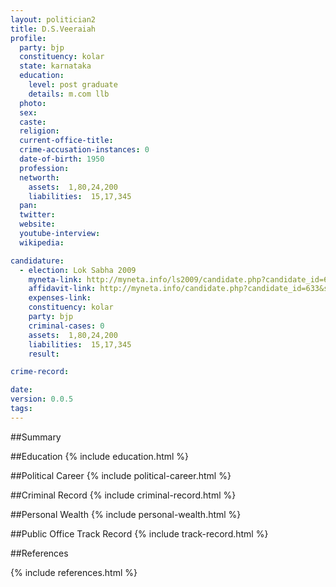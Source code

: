 ```yaml
---
layout: politician2
title: D.S.Veeraiah
profile: 
  party: bjp
  constituency: kolar
  state: karnataka
  education: 
    level: post graduate
    details: m.com llb
  photo: 
  sex: 
  caste: 
  religion: 
  current-office-title: 
  crime-accusation-instances: 0
  date-of-birth: 1950
  profession: 
  networth: 
    assets:  1,80,24,200
    liabilities:  15,17,345
  pan: 
  twitter: 
  website: 
  youtube-interview: 
  wikipedia: 

candidature: 
  - election: Lok Sabha 2009
    myneta-link: http://myneta.info/ls2009/candidate.php?candidate_id=633
    affidavit-link: http://myneta.info/candidate.php?candidate_id=633&scan=original
    expenses-link: 
    constituency: kolar 
    party: bjp
    criminal-cases: 0
    assets:  1,80,24,200
    liabilities:  15,17,345
    result:  

crime-record: 

date: 
version: 0.0.5
tags: 
---
```

##Summary


##Education
{% include education.html %}


##Political Career
{% include political-career.html %}


##Criminal Record
{% include criminal-record.html %}


##Personal Wealth
{% include personal-wealth.html %}


##Public Office Track Record
{% include track-record.html %}


##References


{% include references.html %}